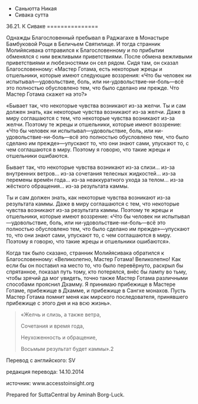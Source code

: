 









* Саньютта Никая
* Сивака сутта


36\.21\. К Сиваке
\=\=\=\=\=\=\=\=\=\=\=\=\=\=\=



Однажды Благословенный пребывал в Раджагахе в Монастыре Бамбуковой Рощи в Беличьем Святилище\. И тогда странник Молийясивака отправился к Благословенному и по прибытии обменялся с ним вежливыми приветствиями\. После обмена вежливыми приветствиями и любезностями он сел рядом\. Сидя там, он сказал Благословенному: «Мастер Готама, есть некоторые жрецы и отшельники, которые имеют следующие воззрения: «Что бы человек ни испытывал—удовольствие, боль, или ни\-удовольствие\-ни\-боль—всё это полностью обусловлено тем, что было сделано им прежде\. Что Мастер Готама скажет на это?»


«Бывает так, что некоторые чувства возникают из\-за желчи\. Ты и сам должен знать, как некоторые чувства возникают из\-за желчи\. Даже в миру соглашаются с тем, что некоторые чувства возникают из\-за желчи\. Поэтому те жрецы и отшельники, которые имеют воззрение: «Что бы человек ни испытывал—удовольствие, боль, или ни\-удовольствие\-ни\-боль—всё это полностью обусловлено тем, что было сделано им прежде»—упускают то, что они знают сами, упускают то, с чем соглашаются в миру\. Поэтому я говорю, что такие жрецы и отшельники ошибаются\.


Бывает так, что некоторые чувства возникают из\-за слизи… из\-за внутренних ветров… из\-за сочетания телесных жидкостей… из\-за перемены времён года… из\-за неаккуратного ухода за телом… из\-за жёсткого обращения… из\-за результата каммы\.


Ты и сам должен знать, как некоторые чувства возникают из\-за результата каммы\. Даже в миру соглашаются с тем, что некоторые чувства возникают из\-за результата каммы\. Поэтому те жрецы и отшельники, которые имеют воззрение: «Что бы человек ни испытывал—удовольствие, боль, или ни\-удовольствие\-ни\-боль—всё это полностью обусловлено тем, что было сделано им прежде»—упускают то, что они знают сами, упускают то, с чем соглашаются в миру\. Поэтому я говорю, что такие жрецы и отшельники ошибаются»\.


Когда так было сказано, странник Молийясивака обратился к Благословенному: «Великолепно, Мастер Готама\! Великолепно\! Как если бы он поставил на место то, что было перевёрнуто, раскрыл бы спрятанное, показал путь тому, кто потерялся, внёс бы лампу во тьму, чтобы зрячий да мог увидеть, точно также Мастер Готама различными способами прояснил Дхамму\. Я принимаю прибежище в Мастере Готаме, прибежище в Дхамме, и прибежище в Сангхе монахов\. Пусть Мастер Готама помнит меня как мирского последователя, принявшего прибежище с этого дня и на всю жизнь»\.



> «Желчь и слизь, а также ветра,  
> 
> Сочетания и время года,  
> 
> Неухоженность и обращение,  
> 
> Восьмым результат будет каммы»\.2



Перевод с английского: SV


редакция перевода: 14\.10\.2014


источник: www\.accesstoinsight\.org


Prepared for SuttaCentral by Aminah Borg\-Luck\.






